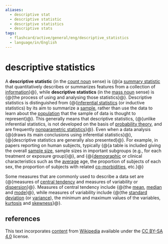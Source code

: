 ```yaml
---
aliases:
  - descriptive stat
  - descriptive statistic
  - descriptive statistics
  - descriptive stats
tags:
  - flashcard/active/general/eng/descriptive_statistics
  - language/in/English
---
```


# descriptive statistics

A __descriptive statistic__ (in the [count noun](count%20noun.md) sense) is {@{a [summary statistic](summary%20statistics.md) that quantitatively describes or summarizes features from a collection of [information](information.md)}@}, while __descriptive statistics__ (in the [mass noun](mass%20noun.md) sense) is {@{the process of using and analysing those statistics}@}. Descriptive statistics is distinguished from {@{[inferential statistics](statistical%20inference.md) (or inductive statistics) by its aim to summarize a [sample](sampling%20(statistics).md), rather than use the data to learn about the [population](statistical%20population.md) that the sample of data is thought to represent}@}. This generally means that descriptive statistics, {@{unlike inferential statistics, is not developed on the basis of [probability theory](probability%20theory.md), and are frequently [nonparametric statistics](nonparametric%20statistics.md)}@}. Even when a data analysis {@{draws its main conclusions using inferential statistics}@}, {@{descriptive statistics are generally also presented}@}. For example, in papers reporting on human subjects, typically {@{a table is included giving the overall [sample size](sample%20size%20determination.md), sample sizes in important subgroups (e.g., for each treatment or exposure group)}@}, and {@{[demographic](demography.md) or clinical characteristics such as the [average](average.md) age, the proportion of subjects of each sex, the proportion of subjects with related [co-morbidities](comorbidity.md), etc.}@} <!--SR:!2027-12-20,918,330!2027-07-03,777,330!2028-03-18,974,330!2027-08-05,754,290!2025-09-13,254,290!2028-05-15,1051,350!2026-05-06,456,310!2025-12-15,312,290-->

Some measures that are commonly used to describe a data set are {@{measures of [central tendency](central%20tendency.md) and measures of variability or [dispersion](statistical%20dispersion.md)}@}. Measures of central tendency include {@{the [mean](mean.md), [median](median.md) and [mode](mode%20(statistics).md)}@}, while measures of variability include {@{the [standard deviation](standard%20deviation.md) (or [variance](variance.md)), the minimum and maximum values of the variables, [kurtosis](kurtosis.md) and [skewness](skewness.md)}@}. <!--SR:!2028-05-22,1056,350!2028-07-06,1091,350!2026-09-27,551,310-->

## references

This text incorporates [content](https://en.wikipedia.org/wiki/descriptive_statistics) from [Wikipedia](Wikipedia.md) available under the [CC BY-SA 4.0](https://creativecommons.org/licenses/by-sa/4.0/) license.
